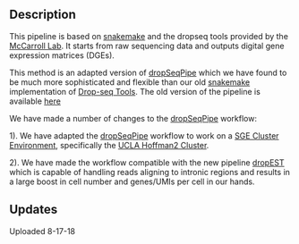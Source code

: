 Description
------------------
This pipeline is based on [snakemake](https://snakemake.readthedocs.io/en/stable/) and the dropseq tools provided by the [McCarroll Lab](http://mccarrolllab.com/dropseq/). It starts from raw sequencing data and outputs digital gene expression matrices (DGEs).

This method is an adapted version of [dropSeqPipe](https://github.com/Hoohm/dropSeqPipe) which we have found to be much more sophisticated and flexible than our old [snakemake](https://snakemake.readthedocs.io/en/stable/) implementation of [Drop-seq Tools](http://mccarrolllab.com/download/1276/). The old version of the pipeline is available [here](https://github.com/darneson/DropSeq)

We have made a number of changes to the [dropSeqPipe](https://github.com/Hoohm/dropSeqPipe) workflow:

1). We have adapted the [dropSeqPipe](https://github.com/Hoohm/dropSeqPipe) workflow to work on a [SGE Cluster Environment](http://star.mit.edu/cluster/docs/0.93.3/guides/sge.html), specifically the [UCLA Hoffman2 Cluster](https://www.hoffman2.idre.ucla.edu/computing/sge/).

2). We have made the workflow compatible with the new pipeline [dropEST](https://github.com/hms-dbmi/dropEst) which is capable of handling reads aligning to intronic regions and results in a large boost in cell number and genes/UMIs per cell in our hands.

Updates
------------------
Uploaded 8-17-18
